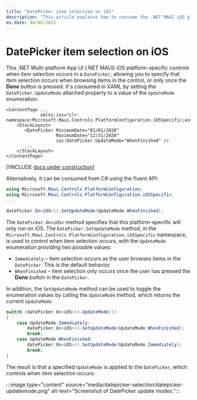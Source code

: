 ```yaml
---
title: "DatePicker item selection on iOS"
description: "This article explains how to consume the .NET MAUI iOS platform-specific that controls when item selection occurs in a DatePicker."
ms.date: 04/05/2022
---
```


# DatePicker item selection on iOS

This .NET Multi-platform App UI (.NET MAUI) iOS platform-specific controls when item selection occurs in a `DatePicker`, allowing you to specify that item selection occurs when browsing items in the control, or only once the **Done** button is pressed. It's consumed in XAML by setting the `DatePicker.UpdateMode` attached property to a value of the `UpdateMode` enumeration:

```xaml
<ContentPage ...
             xmlns:ios="clr-namespace:Microsoft.Maui.Controls.PlatformConfiguration.iOSSpecific;assembly=Microsoft.Maui.Controls">
    <StackLayout>
       <DatePicker MinimumDate="01/01/2020"
                   MaximumDate="12/31/2020"
                   ios:DatePicker.UpdateMode="WhenFinished" />
       ...
    </StackLayout>
</ContentPage>
```

[!INCLUDE [docs under construction](~/includes/preview-note.md)]

Alternatively, it can be consumed from C# using the fluent API:

```csharp
using Microsoft.Maui.Controls.PlatformConfiguration;
using Microsoft.Maui.Controls.PlatformConfiguration.iOSSpecific;
...

datePicker.On<iOS>().SetUpdateMode(UpdateMode.WhenFinished);
```

The `DatePicker.On<iOS>` method specifies that this platform-specific will only run on iOS. The `DatePicker.SetUpdateMode` method, in the `Microsoft.Maui.Controls.PlatformConfiguration.iOSSpecific` namespace, is used to control when item selection occurs, with the `UpdateMode` enumeration providing two possible values:

- `Immediately` – item selection occurs as the user browses items in the `DatePicker`. This is the default behavior.
- `WhenFinished` – item selection only occurs once the user has pressed the **Done** button in the `DatePicker`.

In addition, the `SetUpdateMode` method can be used to toggle the enumeration values by calling the `UpdateMode` method, which returns the current `UpdateMode`:

```csharp
switch (datePicker.On<iOS>().UpdateMode())
{
    case UpdateMode.Immediately:
        datePicker.On<iOS>().SetUpdateMode(UpdateMode.WhenFinished);
        break;
    case UpdateMode.WhenFinished:
        datePicker.On<iOS>().SetUpdateMode(UpdateMode.Immediately);
        break;
}
```

The result is that a specified `UpdateMode` is applied to the `DatePicker`, which controls when item selection occurs:

:::image type="content" source="media/datepicker-selection/datepicker-updatemode.png" alt-text="Screenshot of DatePicker update modes.":::
